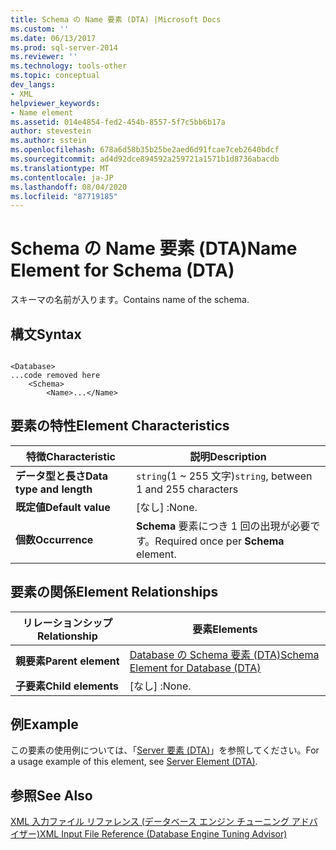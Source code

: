 ```yaml
---
title: Schema の Name 要素 (DTA) |Microsoft Docs
ms.custom: ''
ms.date: 06/13/2017
ms.prod: sql-server-2014
ms.reviewer: ''
ms.technology: tools-other
ms.topic: conceptual
dev_langs:
- XML
helpviewer_keywords:
- Name element
ms.assetid: 014e4854-fed2-454b-8557-5f7c5bb6b17a
author: stevestein
ms.author: sstein
ms.openlocfilehash: 678a6d58b35b25be2aed6d91fcae7ceb2640bdcf
ms.sourcegitcommit: ad4d92dce894592a259721a1571b1d8736abacdb
ms.translationtype: MT
ms.contentlocale: ja-JP
ms.lasthandoff: 08/04/2020
ms.locfileid: "87719185"
---
```

# <a name="name-element-for-schema-dta"></a><span data-ttu-id="fce33-102">Schema の Name 要素 (DTA)</span><span class="sxs-lookup"><span data-stu-id="fce33-102">Name Element for Schema (DTA)</span></span>
  <span data-ttu-id="fce33-103">スキーマの名前が入ります。</span><span class="sxs-lookup"><span data-stu-id="fce33-103">Contains name of the schema.</span></span>  
  
## <a name="syntax"></a><span data-ttu-id="fce33-104">構文</span><span class="sxs-lookup"><span data-stu-id="fce33-104">Syntax</span></span>  
  
```  
  
<Database>  
...code removed here  
    <Schema>  
        <Name>...</Name>  
```  
  
## <a name="element-characteristics"></a><span data-ttu-id="fce33-105">要素の特性</span><span class="sxs-lookup"><span data-stu-id="fce33-105">Element Characteristics</span></span>  
  
|<span data-ttu-id="fce33-106">特徴</span><span class="sxs-lookup"><span data-stu-id="fce33-106">Characteristic</span></span>|<span data-ttu-id="fce33-107">説明</span><span class="sxs-lookup"><span data-stu-id="fce33-107">Description</span></span>|  
|--------------------|-----------------|  
|<span data-ttu-id="fce33-108">**データ型と長さ**</span><span class="sxs-lookup"><span data-stu-id="fce33-108">**Data type and length**</span></span>|<span data-ttu-id="fce33-109">`string`(1 ~ 255 文字)</span><span class="sxs-lookup"><span data-stu-id="fce33-109">`string`, between 1 and 255 characters</span></span>|  
|<span data-ttu-id="fce33-110">**既定値**</span><span class="sxs-lookup"><span data-stu-id="fce33-110">**Default value**</span></span>|<span data-ttu-id="fce33-111">[なし] :</span><span class="sxs-lookup"><span data-stu-id="fce33-111">None.</span></span>|  
|<span data-ttu-id="fce33-112">**個数**</span><span class="sxs-lookup"><span data-stu-id="fce33-112">**Occurrence**</span></span>|<span data-ttu-id="fce33-113">**Schema** 要素につき 1 回の出現が必要です。</span><span class="sxs-lookup"><span data-stu-id="fce33-113">Required once per **Schema** element.</span></span>|  
  
## <a name="element-relationships"></a><span data-ttu-id="fce33-114">要素の関係</span><span class="sxs-lookup"><span data-stu-id="fce33-114">Element Relationships</span></span>  
  
|<span data-ttu-id="fce33-115">リレーションシップ</span><span class="sxs-lookup"><span data-stu-id="fce33-115">Relationship</span></span>|<span data-ttu-id="fce33-116">要素</span><span class="sxs-lookup"><span data-stu-id="fce33-116">Elements</span></span>|  
|------------------|--------------|  
|<span data-ttu-id="fce33-117">**親要素**</span><span class="sxs-lookup"><span data-stu-id="fce33-117">**Parent element**</span></span>|[<span data-ttu-id="fce33-118">Database の Schema 要素 &#40;DTA&#41;</span><span class="sxs-lookup"><span data-stu-id="fce33-118">Schema Element for Database &#40;DTA&#41;</span></span>](schema-element-for-database-dta.md)|  
|<span data-ttu-id="fce33-119">**子要素**</span><span class="sxs-lookup"><span data-stu-id="fce33-119">**Child elements**</span></span>|<span data-ttu-id="fce33-120">[なし] :</span><span class="sxs-lookup"><span data-stu-id="fce33-120">None.</span></span>|  
  
## <a name="example"></a><span data-ttu-id="fce33-121">例</span><span class="sxs-lookup"><span data-stu-id="fce33-121">Example</span></span>  
 <span data-ttu-id="fce33-122">この要素の使用例については、「[Server 要素 &#40;DTA&#41;](server-element-dta.md)」を参照してください。</span><span class="sxs-lookup"><span data-stu-id="fce33-122">For a usage example of this element, see [Server Element &#40;DTA&#41;](server-element-dta.md).</span></span>  
  
## <a name="see-also"></a><span data-ttu-id="fce33-123">参照</span><span class="sxs-lookup"><span data-stu-id="fce33-123">See Also</span></span>  
 [<span data-ttu-id="fce33-124">XML 入力ファイル リファレンス &#40;データベース エンジン チューニング アドバイザー&#41;</span><span class="sxs-lookup"><span data-stu-id="fce33-124">XML Input File Reference &#40;Database Engine Tuning Advisor&#41;</span></span>](xml-input-file-reference-database-engine-tuning-advisor.md)  
  
  
